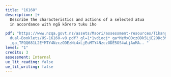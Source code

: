 ```yaml
---
title: "16160"
description: |+
  Describe the characteristics and actions of a selected atua
  in accordance with ngā kōrero tuku iho

pdf: "https://www.nzqa.govt.nz/assets/Maori/assessment-resources/Tikanga/Indivi\
  dual-Booklets/US-16160-v8.pdf?_gl=1*1vdiocj*_ga*MzMxODczODk5LjE2ODc3MzgxMzY.*\
  _ga_TFQQ681L2E*MTY4NzczODEzNi4xLjEuMTY4NzczODE5OS4wLjAuMA.. "
level: "1"
credits: 3
assessment: Internal
ue_lit_reading: false
ue_lit_writing: false
---
```

